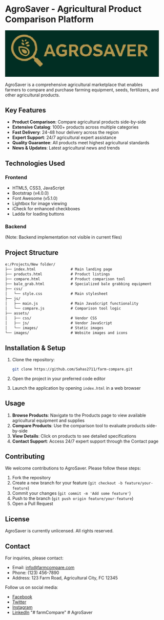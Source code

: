 # AgroSaver - Agricultural Product Comparison Platform

![AgroSaver Logo](images/logo.svg)

AgroSaver is a comprehensive agricultural marketplace that enables farmers to compare and purchase farming equipment, seeds, fertilizers, and other agricultural products.

## Key Features

- **Product Comparison**: Compare agricultural products side-by-side
- **Extensive Catalog**: 1000+ products across multiple categories
- **Fast Delivery**: 24-48 hour delivery across the region
- **Expert Support**: 24/7 agricultural expert assistance
- **Quality Guarantee**: All products meet highest agricultural standards
- **News & Updates**: Latest agricultural news and trends

## Technologies Used

### Frontend
- HTML5, CSS3, JavaScript
- Bootstrap (v4.0.0)
- Font Awesome (v5.1.0)
- Lightbox for image viewing
- iCheck for enhanced checkboxes
- Ladda for loading buttons

### Backend
(Note: Backend implementation not visible in current files)

## Project Structure

```
e:/Projects/New folder/
├── index.html                # Main landing page
├── products.html             # Product listings
├── compare.html              # Product comparison tool
├── bale_grab.html            # Specialized bale grabbing equipment
├── css/
│   └── style.css             # Main stylesheet
├── js/
│   ├── main.js               # Main JavaScript functionality
│   └── compare.js            # Comparison tool logic
├── assets/
│   ├── css/                  # Vendor CSS
│   ├── js/                   # Vendor JavaScript
│   └── images/               # Static images
└── images/                   # Website images and icons
```

## Installation & Setup

1. Clone the repository:
   ```bash
   git clone https://github.com/Sahas2711/farm-compare.git
   ```

2. Open the project in your preferred code editor

3. Launch the application by opening `index.html` in a web browser

## Usage

1. **Browse Products**: Navigate to the Products page to view available agricultural equipment and supplies
2. **Compare Products**: Use the comparison tool to evaluate products side-by-side
3. **View Details**: Click on products to see detailed specifications
4. **Contact Support**: Access 24/7 expert support through the Contact page

## Contributing

We welcome contributions to AgroSaver. Please follow these steps:

1. Fork the repository
2. Create a new branch for your feature (`git checkout -b feature/your-feature`)
3. Commit your changes (`git commit -m 'Add some feature'`)
4. Push to the branch (`git push origin feature/your-feature`)
5. Open a Pull Request

## License

AgroSaver is currently unlicensed. All rights reserved.

## Contact

For inquiries, please contact:
- Email: info@farmcompare.com
- Phone: (123) 456-7890
- Address: 123 Farm Road, Agricultural City, FC 12345

Follow us on social media:
- [Facebook](https://www.facebook.com/agrosaver)
- [Twitter](https://twitter.com/AgroSaver)
- [Instagram](https://www.instagram.com/agrosaver/)
- [LinkedIn](https://www.linkedin.com/company/farm-compare/)
"# farmCompare" 
#   A g r o S a v e r 
 
 